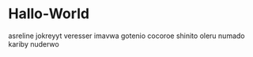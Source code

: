 # Hallo-World
asreline jokreyyt veresser imavwa gotenio cocoroe shinito oleru numado kariby nuderwo
